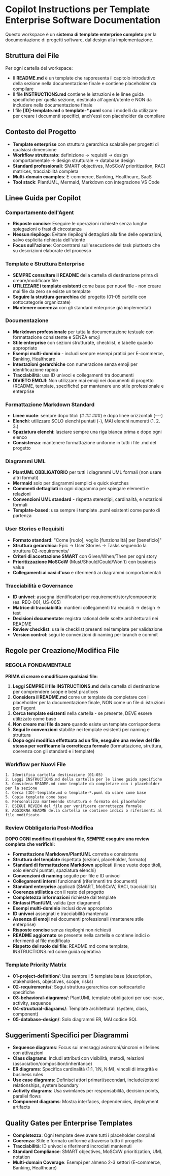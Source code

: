 <!-- Use this file to provide workspace-specific custom instructions to Copilot. For more details, visit https://code.visualstudio.com/docs/copilot/copilot-customization#_use-a-githubcopilotinstructionsmd-file -->

# Copilot Instructions per Template Enterprise Software Documentation

Questo workspace è un **sistema di template enterprise completo** per la documentazione di progetti software, dal design alla implementazione.

## Struttura dei File
Per ogni cartella del workspace:
- Il **README.md** è un template che rappresenta il capitolo introduttivo della sezione nella documentazione finale e contiene placeholder da compilare
- Il file **INSTRUCTIONS.md** contiene le istruzioni e le linee guida specifiche per quella sezione, destinato all'agent/utente e NON da includere nella documentazione finale
- I file **[ID]-template.md** o **template-*.puml** sono i modelli da utilizzare per creare i documenti specifici, anch'essi con placeholder da compilare

## Contesto del Progetto
- **Template enterprise** con struttura gerarchica scalabile per progetti di qualsiasi dimensione
- **Workflow strutturato**: definizione → requisiti → design comportamentale → design strutturale → database design
- **Standard professionali**: SMART objectives, MoSCoW prioritization, RACI matrices, tracciabilità completa
- **Multi-domain examples**: E-commerce, Banking, Healthcare, SaaS
- **Tool stack**: PlantUML, Mermaid, Markdown con integrazione VS Code

## Linee Guida per Copilot

### Comportamento dell'Agent
- **Risposte concise**: Eseguire le operazioni richieste senza lunghe spiegazioni o frasi di circostanza
- **Nessun riepilogo**: Evitare riepiloghi dettagliati alla fine delle operazioni, salvo esplicita richiesta dell'utente
- **Focus sull'azione**: Concentrarsi sull'esecuzione del task piuttosto che su descrizioni elaborate del processo

### Template e Struttura Enterprise
- **SEMPRE consultare il README** della cartella di destinazione prima di creare/modificare file
- **UTILIZZARE i template esistenti** come base per nuovi file - non creare mai file da zero se esiste un template
- **Seguire la struttura gerarchica** del progetto (01-05 cartelle con sottocategorie organizzate)
- **Mantenere coerenza** con gli standard enterprise già implementati

### Documentazione
- **Markdown professionale** per tutta la documentazione testuale con formattazione consistente e SENZA emoji
- **Stile enterprise** con sezioni strutturate, checklist, e tabelle quando appropriato
- **Esempi multi-dominio** - includi sempre esempi pratici per E-commerce, Banking, Healthcare
- **Intestazioni gerarchiche** con numerazione senza emoji per identificazione rapida
- **Tracciabilità**: usa ID univoci e collegamenti tra documenti
- **DIVIETO EMOJI**: Non utilizzare mai emoji nei documenti di progetto (README, template, specifiche) per mantenere uno stile professionale e enterprise

### Formattazione Markdown Standard
- **Linee vuote**: sempre dopo titoli (# ## ###) e dopo linee orizzontali (---)
- **Elenchi**: utilizzare SOLO elenchi puntati (-), MAI elenchi numerati (1. 2. 3.)
- **Spaziatura elenchi**: lasciare sempre una riga bianca prima e dopo ogni elenco
- **Consistenza**: mantenere formattazione uniforme in tutti i file .md del progetto

### Diagrammi UML
- **PlantUML OBBLIGATORIO** per tutti i diagrammi UML formali (non usare altri formati)
- **Mermaid** solo per diagrammi semplici e quick sketches
- **Commenti dettagliati** in ogni diagramma per spiegare elementi e relazioni
- **Convenzioni UML standard** - rispetta stereotipi, cardinalità, e notazioni formali
- **Template-based**: usa sempre i template .puml esistenti come punto di partenza

### User Stories e Requisiti
- **Formato standard**: "Come [ruolo], voglio [funzionalità] per [beneficio]"
- **Struttura gerarchica**: Epic → User Stories → Tasks seguendo la struttura 02-requirements/
- **Criteri di accettazione SMART** con Given/When/Then per ogni story
- **Prioritizzazione MoSCoW** (Must/Should/Could/Won't) con business value
- **Collegamenti ai casi d'uso** e riferimenti ai diagrammi comportamentali

### Tracciabilità e Governance
- **ID univoci**: assegna identificatori per requirement/story/componente (es. REQ-001, US-005)
- **Matrice di tracciabilità**: mantieni collegamenti tra requisiti → design → test
- **Decisioni documentate**: registra rational delle scelte architetturali nei README
- **Review checklist**: usa le checklist presenti nei template per validazione
- **Version control**: segui le convenzioni di naming per branch e commit

## Regole per Creazione/Modifica File

### REGOLA FONDAMENTALE
**PRIMA di creare o modificare qualsiasi file:**
1. **Leggi SEMPRE il file INSTRUCTIONS.md** della cartella di destinazione per comprendere scope e best practices
2. **Considera il README.md** come un template da completare con i placeholder per la documentazione finale, NON come un file di istruzioni per l'agent
3. **Cerca template esistenti** nella cartella - se presente, DEVE essere utilizzato come base
4. **Non creare mai file da zero** quando esiste un template corrispondente
5. **Segui le convenzioni** stabilite nei template esistenti per naming e struttura
6. **Dopo ogni modifica effettuata ad un file, eseguire una review del file stesso per verificarne la correttezza formale** (formattazione, struttura, coerenza con gli standard e i template)

### Workflow per Nuovi File
```
1. Identifica cartella destinazione (01-05)
2. Leggi INSTRUCTIONS.md della cartella per le linee guida specifiche
3. Considera README.md come template da completare con i placeholder per la sezione
4. Cerca [ID]-template.md o template-*.puml da usare come base
5. Copia template come base
6. Personalizza mantenendo struttura e formato dei placeholder
7. ESEGUI REVIEW del file per verificare correttezza formale
8. AGGIORNA README della cartella se contiene indici o riferimenti al file modificato
```

### Review Obbligatoria Post-Modifica
**DOPO OGNI modifica di qualsiasi file, SEMPRE eseguire una review completa che verifichi:**

- **Formattazione Markdown/PlantUML** corretta e consistente
- **Struttura del template** rispettata (sezioni, placeholder, formato)
- **Standard di formattazione Markdown** applicati (linee vuote dopo titoli, solo elenchi puntati, spaziatura elenchi)
- **Convenzioni di naming** seguite per file e ID univoci
- **Collegamenti interni** funzionanti (riferimenti tra documenti)
- **Standard enterprise** applicati (SMART, MoSCoW, RACI, tracciabilità)
- **Coerenza stilistica** con il resto del progetto
- **Completezza informazioni** richieste dal template
- **Sintassi PlantUML** valida (per diagrammi)
- **Esempi multi-dominio** inclusi dove appropriato
- **ID univoci** assegnati e tracciabilità mantenuta
- **Assenza di emoji** nei documenti professionali (mantenere stile enterprise)
- **Risposte concise** senza riepiloghi non richiesti
- **README aggiornato** se presente nella cartella e contiene indici o riferimenti al file modificato
- **Rispetto del ruolo dei file**: README.md come template, INSTRUCTIONS.md come guida operativa

### Template Priority Matrix
- **01-project-definition/**: Usa sempre i 5 template base (description, stakeholders, objectives, scope, risks)
- **02-requirements/**: Segui struttura gerarchica con sottocartelle specifiche
- **03-behavioral-diagrams/**: PlantUML template obbligatori per use-case, activity, sequence
- **04-structural-diagrams/**: Template architetturali (system, class, component)
- **05-database-design/**: Solo diagrammi ER, MAI codice SQL

## Suggerimenti Specifici per Diagrammi

- **Sequence diagrams**: Focus sui messaggi asincroni/sincroni e lifelines con attivazioni
- **Class diagrams**: Includi attributi con visibilità, metodi, relazioni (association/composition/inheritance)
- **ER diagrams**: Specifica cardinalità (1:1, 1:N, N:M), vincoli di integrità e business rules
- **Use case diagrams**: Definisci attori primari/secondari, include/extend relationships, system boundary
- **Activity diagrams**: Usa swimlanes per responsabilità, decision points, parallel flows
- **Component diagrams**: Mostra interfaces, dependencies, deployment artifacts

## Quality Gates per Enterprise Templates
- **Completezza**: Ogni template deve avere tutti i placeholder compilati
- **Coerenza**: Stile e formato uniforme attraverso tutto il progetto  
- **Tracciabilità**: ID univoci e riferimenti incrociati mantenuti
- **Standard Compliance**: SMART objectives, MoSCoW prioritization, UML notation
- **Multi-domain Coverage**: Esempi per almeno 2-3 settori (E-commerce, Banking, Healthcare)
